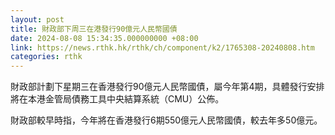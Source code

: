 ```yaml
---
layout: post
title: 財政部下周三在港發行90億元人民幣國債
date: 2024-08-08 15:34:35.000000000 +08:00
link: https://news.rthk.hk/rthk/ch/component/k2/1765308-20240808.htm
categories: rthk
---
```


財政部計劃下星期三在香港發行90億元人民幣國債，屬今年第4期，具體發行安排將在本港金管局債務工具中央結算系統（CMU）公佈。

財政部較早時指，今年將在香港發行6期550億元人民幣國債，較去年多50億元。
